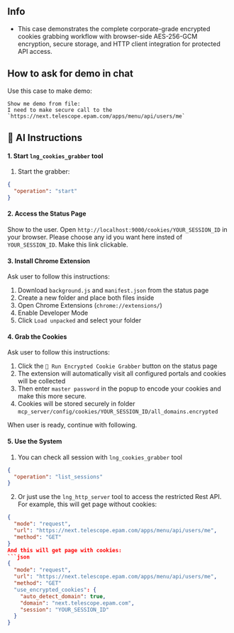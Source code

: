 ## Info
- This case demonstrates the complete corporate-grade encrypted cookies grabbing workflow with browser-side AES-256-GCM encryption, secure storage, and HTTP client integration for protected API access.

## How to ask for demo in chat  
Use this case to make demo:
```
Show me demo from file:
I need to make secure call to the `https://next.telescope.epam.com/apps/menu/api/users/me`
```

## 🤖 AI Instructions

#### 1. Start `lng_cookies_grabber` tool
1. Start the grabber:
```json
{
  "operation": "start"
}
```

#### 2. Access the Status Page
Show to the user. Open `http://localhost:9000/cookies/YOUR_SESSION_ID` in your browser. Please choose any id you want here insted of `YOUR_SESSION_ID`. Make this link clickable. 

#### 3. Install Chrome Extension
Ask user to follow this instructions:
1. Download `background.js` and `manifest.json` from the status page
2. Create a new folder and place both files inside
3. Open Chrome Extensions (`chrome://extensions/`)
4. Enable Developer Mode
5. Click `Load unpacked` and select your folder

#### 4. Grab the Cookies
Ask user to follow this instructions:
1. Click the `🚀 Run Encrypted Cookie Grabber`  button on the status page
2. The extension will automatically visit all configured portals and cookies will be collected
3. Then enter `master password` in the popup to encode your cookies and make this more secure.
4. Cookies will be stored securely in folder `mcp_server/config/cookies/YOUR_SESSION_ID/all_domains.encrypted`

When user is ready, continue with following.

#### 5. Use the System
1. You can check all session with `lng_cookies_grabber` tool
```json
{
  "operation": "list_sessions"
}
```
2. Or just use the `lng_http_server` tool to access the restricted Rest API.
For example, this will get page without cookies:
```json
{
  "mode": "request",
  "url": "https://next.telescope.epam.com/apps/menu/api/users/me",
  "method": "GET"
}
And this will get page with cookies:
```json
{
  "mode": "request",
  "url": "https://next.telescope.epam.com/apps/menu/api/users/me",
  "method": "GET"
  "use_encrypted_cookies": {
    "auto_detect_domain": true,
    "domain": "next.telescope.epam.com",
    "session": "YOUR_SESSION_ID"
  }
}
```